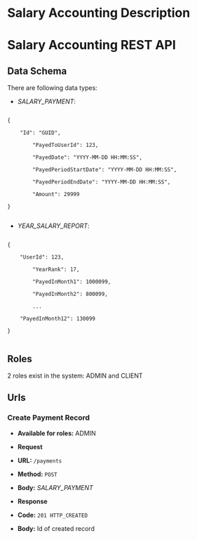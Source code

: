# Salary Accounting Description



# Salary Accounting REST API


## Data Schema


There are following data types:

* *SALARY_PAYMENT*:
    
```
    
{
        
	"Id": "GUID",

        "PayedToUserId": 123,

        "PayedDate": "YYYY-MM-DD HH:MM:SS",

        "PayedPeriodStartDate": "YYYY-MM-DD HH:MM:SS",

        "PayedPeriodEndDate": "YYYY-MM-DD HH:MM:SS",

        "Amount": 29999
    
}
    
```

* *YEAR_SALARY_REPORT*:

```
    
{
        
	"UserId": 123,

        "YearRank": 17,

        "PayedInMonth1": 1000099,

        "PayedInMonth2": 800099,

        ...
        
	"PayedInMonth12": 130099
    
}
    
```


## Roles

2 roles exist in the system: ADMIN and CLIENT

## Urls

### Create Payment Record

* **Available for roles:** ADMIN

* **Request**
    
* **URL:** `/payments`
    
* **Method:** `POST`
    
* **Body:** *SALARY_PAYMENT*

* **Response**
    
* **Code:** `201 HTTP_CREATED`
    
* **Body:** Id of created record